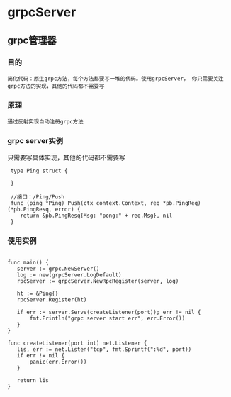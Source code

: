 # grpcServer

## grpc管理器

### 目的

`简化代码：原生grpc方法，每个方法都要写一堆的代码。使用grpcServer，
你只需要关注grpc方法的实现，其他的代码都不需要写`

### 原理
`通过反射实现自动注册grpc方法`

### grpc server实例
只需要写具体实现，其他的代码都不需要写
```
 type Ping struct {
 
 }
 
 //接口：/Ping/Push
 func (ping *Ping) Push(ctx context.Context, req *pb.PingReq) (*pb.PingResq, error) {
 	return &pb.PingResq{Msg: "pong:" + req.Msg}, nil
 }
 ```
 
 ### 使用实例
 ```const port = 9527
 
 func main() {
 	server := grpc.NewServer()
 	log := new(grpcServer.LogDefault)
 	rpcServer := grpcServer.NewRpcRegister(server, log)
 
 	ht := &Ping{}
 	rpcServer.Register(ht)
 
 	if err := server.Serve(createListener(port)); err != nil {
 		fmt.Println("grpc server start err", err.Error())
 	}
 }
 
 func createListener(port int) net.Listener {
 	lis, err := net.Listen("tcp", fmt.Sprintf(":%d", port))
 	if err != nil {
 		panic(err.Error())
 	}
 
 	return lis
 }

 ```
 